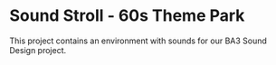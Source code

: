 # Sound Stroll - 60s Theme Park 

This project contains an environment with sounds for our BA3 Sound Design project.